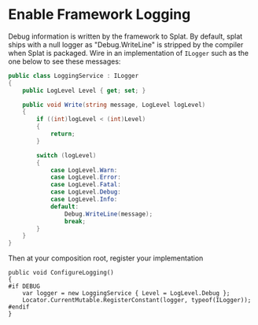 # Enable Framework Logging

Debug information is written by the framework to Splat. By default, splat ships with a null logger as "Debug.WriteLine" is stripped by the compiler when Splat is packaged. Wire in an implementation of `ILogger` such as the one below to see these messages:

```csharp
public class LoggingService : ILogger
{
    public LogLevel Level { get; set; }

    public void Write(string message, LogLevel logLevel)
    {
        if ((int)logLevel < (int)Level)
        {
            return;
        }

        switch (logLevel)
        {
            case LogLevel.Warn:
            case LogLevel.Error:
            case LogLevel.Fatal:
            case LogLevel.Debug:
            case LogLevel.Info:
            default:
                Debug.WriteLine(message);
                break;
        }
    }
}
```

Then at your composition root, register your implementation

```
public void ConfigureLogging()
{
#if DEBUG
    var logger = new LoggingService { Level = LogLevel.Debug };
    Locator.CurrentMutable.RegisterConstant(logger, typeof(ILogger));
#endif
}
```
